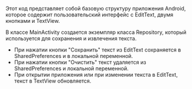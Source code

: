 Этот код представляет собой базовую структуру приложения Android, которое содержит пользовательский интерфейс с EditText, двумя кнопками и TextView. 

В классе MainActivity создается экземпляр класса Repository, который используется для сохранения и извлечения текста. 
- При нажатии кнопки "Сохранить" текст из EditText сохраняется в SharedPreferences и в локальной переменной. 
- При нажатии кнопки "Очистить" текст удаляется из SharedPreferences и локальной переменной.
- При открытии приложения или при изменении текста в EditText, текст в TextView обновляется.
